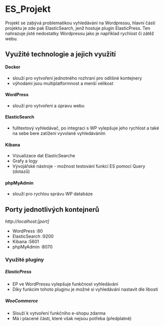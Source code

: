 # ES_Projekt
Projekt se zabývá problematikou vyhledávání na Wordpressu, hlavní částí projektu je zde pak ElasticSearch, jenž hostuje plugin ElasticPress. Ten nahrazuje jisté nedostatky Wordpressu jako je například rychlost či zátěž webu.
## Využité technologie a jejich využití
#### Docker
* slouží pro vytvoření jednotného rozhraní pro odlišné kontejnery
* výhodami jsou multiplatformnost a menší velikost
#### WordPress
* slouží pro vytvoření a úpravu webu
#### ElasticSearch
* fulltextový vyhledávač, po integraci s WP vylepšuje jeho rychlost a také na sebe bere zatížení vyvolané vyhledáváním
#### Kibana
* Vizualizace dat ElasticSearche
* Grafy a logy
* Vývojářské nástroje - možnost testování funkcí ES pomocí Query (dotazů)
#### phpMyAdmin
* slouží pro rychlou správu WP databáze
## Porty jednotlivých kontejnerů
*http://localhost:[port]*
* WordPress :80
* ElasticSearch :9200
* Kibana  :5601
* phpMyAdmin  :8070

### Využité pluginy
##### ElasticPress
* EP ve WordPressu vylepšuje funkčnost vyhledávání
* Díky funkcím tohoto pluginu je možné si vyhledávání nastavit dle libosti
##### WooCommerce
* Slouží k vytvoření funkčního e-shopu zdarma
* Má i placené části, které však nejsou potřeba (předplatné)
